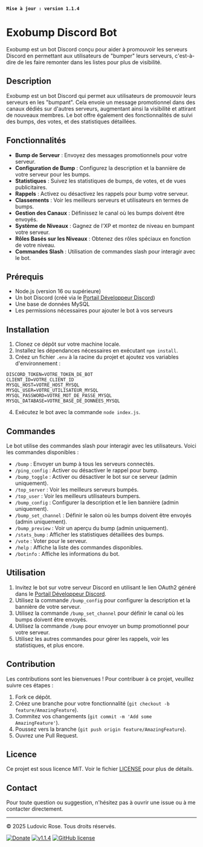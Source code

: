 **`Mise à jour : version 1.1.4`**

# Exobump Discord Bot

Exobump est un bot Discord conçu pour aider à promouvoir les serveurs Discord en permettant aux utilisateurs de "bumper" leurs serveurs, c'est-à-dire de les faire remonter dans les listes pour plus de visibilité.

## Description

Exobump est un bot Discord qui permet aux utilisateurs de promouvoir leurs serveurs en les "bumpant". Cela envoie un message promotionnel dans des canaux dédiés sur d'autres serveurs, augmentant ainsi la visibilité et attirant de nouveaux membres. Le bot offre également des fonctionnalités de suivi des bumps, des votes, et des statistiques détaillées.

## Fonctionnalités

- **Bump de Serveur** : Envoyez des messages promotionnels pour votre serveur.
- **Configuration de Bump** : Configurez la description et la bannière de votre serveur pour les bumps.
- **Statistiques** : Suivez les statistiques de bumps, de votes, et de vues publicitaires.
- **Rappels** : Activez ou désactivez les rappels pour bump votre serveur.
- **Classements** : Voir les meilleurs serveurs et utilisateurs en termes de bumps.
- **Gestion des Canaux** : Définissez le canal où les bumps doivent être envoyés.
- **Système de Niveaux** : Gagnez de l'XP et montez de niveau en bumpant votre serveur.
- **Rôles Basés sur les Niveaux** : Obtenez des rôles spéciaux en fonction de votre niveau.
- **Commandes Slash** : Utilisation de commandes slash pour interagir avec le bot.

## Prérequis

- Node.js (version 16 ou supérieure)
- Un bot Discord (créé via le [Portail Développeur Discord](https://discord.com/developers/applications))
- Une base de données MySQL
- Les permissions nécessaires pour ajouter le bot à vos serveurs

## Installation

1. Clonez ce dépôt sur votre machine locale.
2. Installez les dépendances nécessaires en exécutant `npm install`.
3. Créez un fichier `.env` à la racine du projet et ajoutez vos variables d'environnement :

```plaintext
DISCORD_TOKEN=VOTRE_TOKEN_DE_BOT
CLIENT_ID=VOTRE_CLIENT_ID
MYSQL_HOST=VOTRE_HOST_MYSQL
MYSQL_USER=VOTRE_UTILISATEUR_MYSQL
MYSQL_PASSWORD=VOTRE_MOT_DE_PASSE_MYSQL
MYSQL_DATABASE=VOTRE_BASE_DE_DONNEES_MYSQL
```

4. Exécutez le bot avec la commande `node index.js`.

## Commandes

Le bot utilise des commandes slash pour interagir avec les utilisateurs. Voici les commandes disponibles :

- `/bump` : Envoyer un bump à tous les serveurs connectés.
- `/ping_config` : Activer ou désactiver le rappel pour bump.
- `/bump_toggle` : Activer ou désactiver le bot sur ce serveur (admin uniquement).
- `/top_server` : Voir les meilleurs serveurs bumpés.
- `/top_user` : Voir les meilleurs utilisateurs bumpers.
- `/bump_config` : Configurer la description et le lien bannière (admin uniquement).
- `/bump_set_channel` : Définir le salon où les bumps doivent être envoyés (admin uniquement).
- `/bump_preview` : Voir un aperçu du bump (admin uniquement).
- `/stats_bump` : Afficher les statistiques détaillées des bumps.
- `/vote` : Voter pour le serveur.
- `/help` : Affiche la liste des commandes disponibles.
- `/botinfo` : Affiche les informations du bot.

## Utilisation

1. Invitez le bot sur votre serveur Discord en utilisant le lien OAuth2 généré dans le [Portail Développeur Discord](https://discord.com/developers/applications).
2. Utilisez la commande `/bump_config` pour configurer la description et la bannière de votre serveur.
3. Utilisez la commande `/bump_set_channel` pour définir le canal où les bumps doivent être envoyés.
4. Utilisez la commande `/bump` pour envoyer un bump promotionnel pour votre serveur.
5. Utilisez les autres commandes pour gérer les rappels, voir les statistiques, et plus encore.

## Contribution

Les contributions sont les bienvenues ! Pour contribuer à ce projet, veuillez suivre ces étapes :

1. Fork ce dépôt.
2. Créez une branche pour votre fonctionnalité (`git checkout -b feature/AmazingFeature`).
3. Commitez vos changements (`git commit -m 'Add some AmazingFeature'`).
4. Poussez vers la branche (`git push origin feature/AmazingFeature`).
5. Ouvrez une Pull Request.

## Licence

Ce projet est sous licence MIT. Voir le fichier [LICENSE](LICENSE) pour plus de détails.

## Contact

Pour toute question ou suggestion, n'hésitez pas à ouvrir une issue ou à me contacter directement.

---

© 2025 Ludovic Rose. Tous droits réservés.

[![Donate](https://img.shields.io/badge/paypal-donate-yellow.svg?style=flat)](https://www.paypal.me/nuggan85) [![v1.1.4](http://img.shields.io/badge/zip-v1.1.4-blue.svg)](https://github.com/NuggaN85/Exobump/archive/master.zip) [![GitHub license](https://img.shields.io/github/license/NuggaN85/Exobump)](https://github.com/NuggaN85/Exobump)

